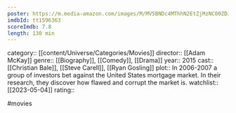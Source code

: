 ```yaml
---
poster: https://m.media-amazon.com/images/M/MV5BNDc4MThhN2EtZjMzNC00ZDJmLThiZTgtNThlY2UxZWMzNjdkXkEyXkFqcGdeQXVyNDk3NzU2MTQ@._V1_SX300.jpg
imdbId: tt1596363
scoreImdb: 7.8
length: 130 min
---
```


category:: [[content/Universe/Categories/Movies]]
director:: [[Adam McKay]]
genre:: [[Biography]], [[Comedy]], [[Drama]]
year:: 2015
cast:: [[Christian Bale]], [[Steve Carell]], [[Ryan Gosling]]
plot:: In 2006-2007 a group of investors bet against the United States mortgage market. In their research, they discover how flawed and corrupt the market is.
watchlist:: [[2023-05-04]]
rating::

#movies 

